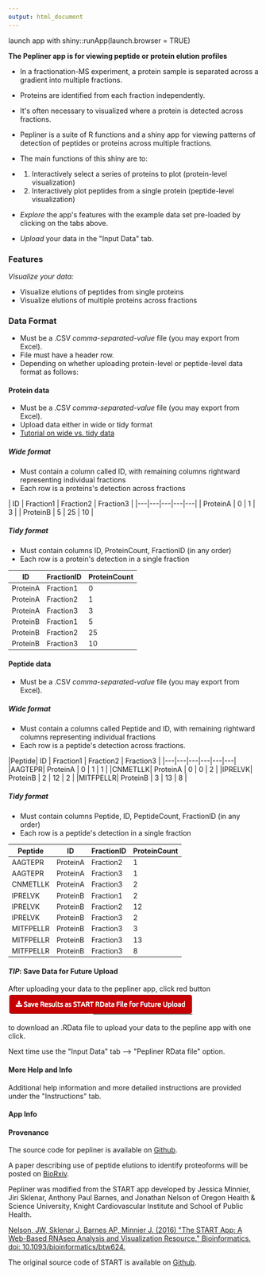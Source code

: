 ```yaml
---
output: html_document
---
```


launch app with shiny::runApp(launch.browser = TRUE)

**The Pepliner app is for viewing peptide or protein elution profiles**

- In a fractionation-MS experiment, a protein sample is separated across a gradient into multiple fractions.
- Proteins are identified from each fraction independently.
- It's often necessary to visualized where a protein is detected across fractions.
- Pepliner is a suite of R functions and a shiny app for viewing patterns of detection of peptides or proteins across multiple fractions.
- The main functions of this shiny are to:
- 1. Interactively select a series of proteins to plot (protein-level visualization)
- 2. Interactively plot peptides from a single protein (peptide-level visualization)

- *Explore* the app's features with the example data set pre-loaded by clicking on the tabs above.
- *Upload* your data in the "Input Data" tab.

### <a name="features"></a> Features

*Visualize your data:*

- Visualize elutions of peptides from single proteins 
- Visualize elutions of multiple proteins across fractions


### <a name="dataformats"></a> Data Format

- Must be a .CSV *comma-separated-value* file (you may export from Excel).
- File must have a header row. 
- Depending on whether uploading protein-level or peptide-level data format as follows:
 
#### Protein data

- Must be a .CSV *comma-separated-value* file (you may export from Excel).
- Upload data either in wide or tidy format 
- [Tutorial on wide vs. tidy data](http://r4ds.had.co.nz/tidy-data.html)


##### Wide format
- Must contain a column called ID, with remaining columns rightward representing individual fractions
- Each row is a proteins's detection across fractions

| ID  | Fraction1  | Fraction2  | Fraction3  |
|---|---|---|---|---|
| ProteinA  | 0  | 1  | 3  |
| ProteinB  | 5  | 25  | 10  |

##### Tidy format
- Must contain columns ID, ProteinCount, FractionID (in any order)
- Each row is a protein's detection in a single fraction

| ID | FractionID | ProteinCount |
|---|---|---|
| ProteinA  | Fraction1  | 0  |
| ProteinA  | Fraction2  | 1  |
| ProteinA  | Fraction3  | 3  |
| ProteinB  | Fraction1  | 5  |
| ProteinB  | Fraction2  | 25  |
| ProteinB  | Fraction3  | 10  |

#### Peptide data

- Must be a .CSV *comma-separated-value* file (you may export from Excel).


##### Wide format
- Must contain a columns called Peptide and ID, with remaining rightward columns representing individual fractions
- Each row is a peptide's detection across fractions.

|Peptide| ID  | Fraction1  | Fraction2  | Fraction3  |
|---|---|---|---|---|---|
|AAGTEPR| ProteinA  | 0  | 1  | 1  |
|CNMETLLK| ProteinA  | 0  | 0  | 2  |
|IPRELVK| ProteinB  | 2  | 12  | 2  |
|MITFPELLR| ProteinB  | 3  | 13  | 8  |
##### Tidy format
- Must contain columns Peptide, ID, PeptideCount, FractionID (in any order)
- Each row is a peptide's detection in a single fraction

|Peptide| ID | FractionID | ProteinCount |
|---|---|---|---|
|AAGTEPR| ProteinA  | Fraction2  | 1  |
|AAGTEPR| ProteinA  | Fraction3  | 1  |
|CNMETLLK| ProteinA  | Fraction3  | 2  |
|IPRELVK| ProteinB  | Fraction1  | 2  |
|IPRELVK| ProteinB  | Fraction2  | 12  |
|IPRELVK| ProteinB  | Fraction3  | 2  |
|MITFPELLR| ProteinB  | Fraction3  | 3  |
|MITFPELLR| ProteinB  | Fraction3  | 13  |
|MITFPELLR| ProteinB  | Fraction3  | 8  |


#### <a name="savedata"></a> *TIP*: Save Data for Future Upload

After uploading your data to the pepliner app, click red button
![](ex_click_rdata.png)

to download an .RData file to upload your data to the pepline app with one click.

Next time use the "Input Data" tab --> "Pepliner RData file" option.


#### <a name="help"></a> More Help and Info

Additional help information and more detailed instructions are provided under the "Instructions" tab.

#### App Info


#### Provenance

The source code for pepliner is available on [Github](https://github.com/marcotte_lab/pepliner).

A paper describing use of peptide elutions to identify proteoforms will be posted on [BioRxiv](biorxiv.org).

Pepliner was modified from the START app developed by Jessica Minnier, Jiri Sklenar, Anthony Paul Barnes, and Jonathan Nelson
of Oregon Health & Science University, Knight Cardiovascular Institute and School of Public Health.

[Nelson, JW, Sklenar J, Barnes AP, Minnier J. (2016) "The START App: A Web-Based RNAseq Analysis and Visualization Resource." Bioinformatics.  doi: 10.1093/bioinformatics/btw624.](http://bioinformatics.oxfordjournals.org/content/early/2016/09/27/bioinformatics.btw624.abstract)

The original source code of START is available on [Github](https://github.com/jminnier/STARTapp).



